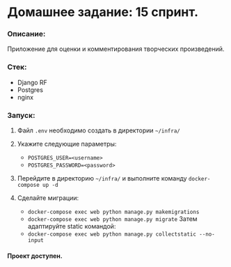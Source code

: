 # Домашнее задание: 15 спринт.

### Описание:
Приложение для оценки и комментирования творческих произведений.

### Стек:
 - Django RF
 - Postgres
 - nginx

### Запуск:

 1. Файл `.env` необходимо создать в директории `~/infra/` 
 2. Укажите следующие параметры:
     - `POSTGRES_USER=<username>`
     - `POSTGRES_PASSWORD=<password>`
  
 3. Перейдите в директорию `~/infra/` и выполните команду `docker-compose up -d`
 4. Сделайте миграции:
	- `docker-compose exec web python manage.py makemigrations`
	- `docker-compose exec web python manage.py migrate`
Затем адаптируйте static командой:
	- `docker-compose exec web python manage.py collectstatic --no-input`

#### Проект доступен.
